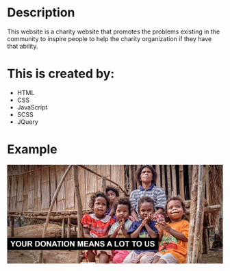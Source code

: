 # Description
This website is a charity website that promotes the problems existing in the community to inspire people to help the charity organization if they have that ability.

# This is created by:
* HTML
* CSS
* JavaScript
* SCSS
* JQuery

# Example
![It's a Screenshot of the example output](https://github.com/varManWai/Static-Divine_Charity/blob/master/assets/temp.jpg)
